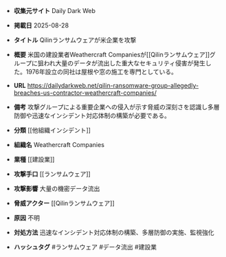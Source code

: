 - **収集元サイト**
Daily Dark Web

- **掲載日**
2025-08-28

- **タイトル**
Qilinランサムウェアが米企業を攻撃

- **概要**
米国の建設業者Weathercraft Companiesが[[Qilinランサムウェア]]グループに狙われ大量のデータが流出した重大なセキュリティ侵害が発生した。1976年設立の同社は屋根や窓の施工を専門としている。

- **URL**
https://dailydarkweb.net/qilin-ransomware-group-allegedly-breaches-us-contractor-weathercraft-companies/

- **備考**
攻撃グループによる重要企業への侵入が示す脅威の深刻さを認識し多層防御や迅速なインシデント対応体制の構築が必要である。

- **分類**
[[他組織インシデント]]

- **組織名**
Weathercraft Companies

- **業種**
[[建設業]]

- **攻撃手口**
[[ランサムウェア]]

- **攻撃影響**
大量の機密データ流出

- **脅威アクター**
[[Qilinランサムウェア]]

- **原因**
不明

- **対処方法**
迅速なインシデント対応体制の構築、多層防御の実施、監視強化

- **ハッシュタグ**
#ランサムウェア #データ流出 #建設業
